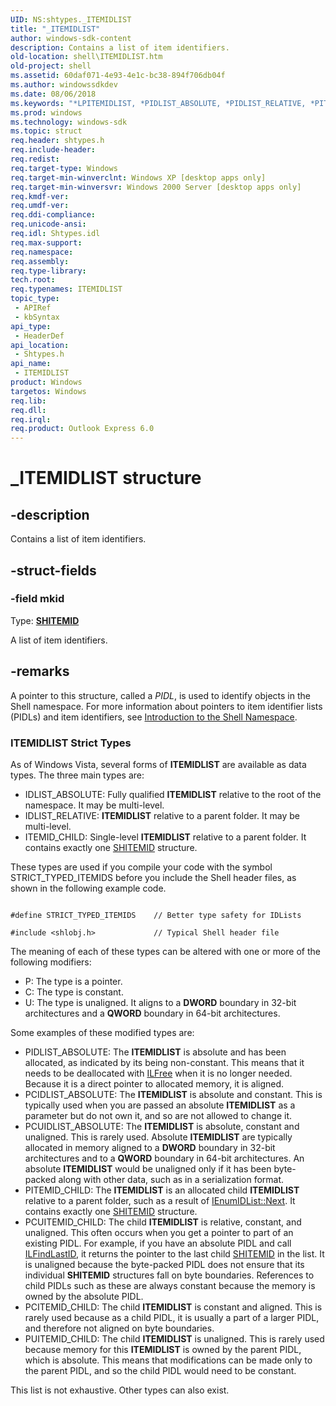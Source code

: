 ```yaml
---
UID: NS:shtypes._ITEMIDLIST
title: "_ITEMIDLIST"
author: windows-sdk-content
description: Contains a list of item identifiers.
old-location: shell\ITEMIDLIST.htm
old-project: shell
ms.assetid: 60daf071-4e93-4e1c-bc38-894f706db04f
ms.author: windowssdkdev
ms.date: 08/06/2018
ms.keywords: "*LPITEMIDLIST, *PIDLIST_ABSOLUTE, *PIDLIST_RELATIVE, *PITEMID_CHILD, *PUIDLIST_RELATIVE, *PUITEMID_CHILD, ITEMIDLIST, ITEMIDLIST structure [Windows Shell], ITEMIDLIST_ABSOLUTE, ITEMIDLIST_RELATIVE, ITEMID_CHILD, _ITEMIDLIST, _win32_ITEMIDLIST, shell.ITEMIDLIST, shtypes/ITEMIDLIST"
ms.prod: windows
ms.technology: windows-sdk
ms.topic: struct
req.header: shtypes.h
req.include-header: 
req.redist: 
req.target-type: Windows
req.target-min-winverclnt: Windows XP [desktop apps only]
req.target-min-winversvr: Windows 2000 Server [desktop apps only]
req.kmdf-ver: 
req.umdf-ver: 
req.ddi-compliance: 
req.unicode-ansi: 
req.idl: Shtypes.idl
req.max-support: 
req.namespace: 
req.assembly: 
req.type-library: 
tech.root: 
req.typenames: ITEMIDLIST
topic_type:
 - APIRef
 - kbSyntax
api_type:
 - HeaderDef
api_location:
 - Shtypes.h
api_name:
 - ITEMIDLIST
product: Windows
targetos: Windows
req.lib: 
req.dll: 
req.irql: 
req.product: Outlook Express 6.0
---
```


# _ITEMIDLIST structure


## -description


Contains a list of item identifiers.


## -struct-fields




### -field mkid

Type: <b><a href="https://msdn.microsoft.com/794c8425-2319-4339-881c-c5083ab05638">SHITEMID</a></b>

A list of item identifiers.


## -remarks



A pointer to this structure, called a <i>PIDL</i>, is used to identify objects in the Shell namespace.  For more information about pointers to item identifier lists (PIDLs) and item identifiers, see <a href="https://msdn.microsoft.com/539c4455-e1c7-45a0-b3c3-781f2b7a1617">Introduction to the Shell Namespace</a>.

<h3><a id="ITEMIDLIST_Strict_Types"></a><a id="itemidlist_strict_types"></a><a id="ITEMIDLIST_STRICT_TYPES"></a>ITEMIDLIST Strict Types</h3>
As of Windows Vista, several forms of <b>ITEMIDLIST</b> are available as data types. The three main types are:

                

<ul>
<li>IDLIST_ABSOLUTE: Fully qualified <b>ITEMIDLIST</b> relative to the root of the namespace. It may be multi-level.</li>
<li>IDLIST_RELATIVE: <b>ITEMIDLIST</b> relative to a parent folder. It may be multi-level.</li>
<li>ITEMID_CHILD: Single-level <b>ITEMIDLIST</b> relative to a parent folder. It contains exactly one <a href="https://msdn.microsoft.com/794c8425-2319-4339-881c-c5083ab05638">SHITEMID</a> structure.</li>
</ul>
These types are used if you compile your code with the symbol STRICT_TYPED_ITEMIDS before you include the Shell header files, as shown in the following example code.


```

#define STRICT_TYPED_ITEMIDS    // Better type safety for IDLists

#include <shlobj.h>             // Typical Shell header file
```


The meaning of each of these types can be altered with one or more of the following modifiers:

<ul>
<li>P: The type is a pointer.</li>
<li>C: The type is constant.</li>
<li>U: The type is unaligned. It aligns to a <b>DWORD</b> boundary in 32-bit architectures and a <b>QWORD</b> boundary in 64-bit architectures.</li>
</ul>
Some examples of these modified types are:

<ul>
<li>PIDLIST_ABSOLUTE: The <b>ITEMIDLIST</b> is absolute and has been allocated, as indicated by its being non-constant. This means that it needs to be deallocated with <a href="https://msdn.microsoft.com/3457f36e-fdfd-44a4-90ca-a86f00bc9f36">ILFree</a> when it is no longer needed. Because it is a direct pointer to allocated memory, it is aligned.</li>
<li>PCIDLIST_ABSOLUTE: The <b>ITEMIDLIST</b> is absolute and constant. This is typically used when you are passed an absolute <b>ITEMIDLIST</b> as a parameter but do not own it, and so are not allowed to change it.</li>
<li>PCUIDLIST_ABSOLUTE: The <b>ITEMIDLIST</b> is absolute, constant and unaligned. This is rarely used. Absolute <b>ITEMIDLIST</b> are typically allocated in memory aligned to a <b>DWORD</b> boundary in 32-bit architectures and to a <b>QWORD</b> boundary in 64-bit architectures. An absolute <b>ITEMIDLIST</b> would be unaligned only if it has been byte-packed along with other data, such as in a serialization format.</li>
<li>PITEMID_CHILD: The <b>ITEMIDLIST</b> is an allocated child <b>ITEMIDLIST</b> relative to a parent folder, such as a result of <a href="https://msdn.microsoft.com/4b2cd7a3-687c-4a51-b9af-a01576463f0b">IEnumIDList::Next</a>. It contains exactly one <a href="https://msdn.microsoft.com/794c8425-2319-4339-881c-c5083ab05638">SHITEMID</a> structure.</li>
<li>PCUITEMID_CHILD: The child <b>ITEMIDLIST</b> is relative, constant, and unaligned. This often occurs when you get a pointer to part of an existing PIDL. For example, if you have an absolute PIDL and call <a href="https://msdn.microsoft.com/877029b7-a2fb-42c2-98a1-0eb6f229f1d9">ILFindLastID</a>, it returns the pointer to the last child <a href="https://msdn.microsoft.com/794c8425-2319-4339-881c-c5083ab05638">SHITEMID</a> in the list. It is unaligned because the byte-packed PIDL does not ensure that its individual <b>SHITEMID</b> structures fall on byte boundaries. References to child PIDLs such as these are always constant because the memory is owned by the absolute PIDL.</li>
<li>PCITEMID_CHILD: The child <b>ITEMIDLIST</b> is constant and aligned. This is rarely used because as a child PIDL, it is usually a part of a larger PIDL, and therefore not aligned on byte boundaries.</li>
<li>PUITEMID_CHILD: The child <b>ITEMIDLIST</b> is unaligned. This is rarely used because memory for this <b>ITEMIDLIST</b> is owned by the parent PIDL, which is absolute. This means that modifications can be made only to the parent PIDL, and so the child PIDL would need to be constant.</li>
</ul>
This list is not exhaustive. Other types can also exist.



